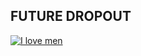 ## FUTURE DROPOUT 

[![I love men](https://img.youtube.com/vi/80SH8Z_DOnY/maxresdefault.jpg)](https://www.youtube.com/watch?v=80SH8Z_DOnY)





<!--
**annekoyya/annekoyya** is a ✨ _special_ ✨ repository because its `README.md` (this file) appears on your GitHub profile.

Here are some ideas to get you started:

- 🔭 I’m currently working on ...
- 🌱 I’m currently learning ...
- 👯 I’m looking to collaborate on ...
- 🤔 I’m looking for help with ...
- 💬 Ask me about ...
- 📫 How to reach me: ...
- 😄 Pronouns: ...
- ⚡ Fun fact: ...
-->
